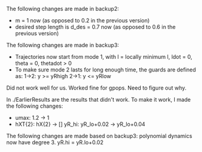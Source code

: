 The following changes are made in backup2:

* m = 1 now (as opposed to 0.2 in the previous version)
* desired step length is d_des = 0.7 now (as opposed to 0.6 in the previous version)

The following changes are made in backup3:

* Trajectories now start from mode 1, with l = locally minimum l, ldot = 0, theta = 0, thetadot > 0
* To make sure mode 2 lasts for long enough time, the guards are defined as:
	1->2:	y >= yRhigh
	2->1: 	y <= yRlow

Did not work well for us. Worked fine for gpops. Need to figure out why.


In ./EarlierResults are the results that didn't work.
To make it work, I made the following changes:
* umax: 1.2 -> 1
* hXT{2}: hX{2} -> []
yR_hi: yR_lo+0.02 -> yR_lo+0.04


The following changes are made based on backup3:
polynomial dynamics now have degree 3.
yR.hi = yR.lo+0.02
